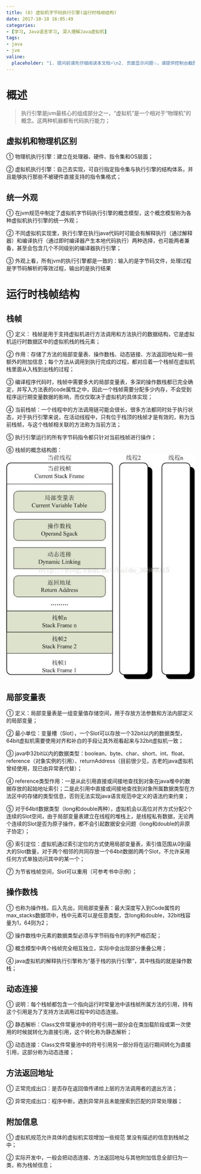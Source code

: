 ```yaml
---
title: (8) 虚拟机字节码执行引擎(运行时栈帧结构)
date: 2017-10-18 16:05:49
categories:
- [学习, Java语言学习, 深入理解Java虚拟机]
tags:
- java
- jvm
valine:
  placeholder: "1. 提问前请先仔细阅读本文档⚡\n2. 页面显示问题💥，请提供控制台截图📸或者您的测试网址\n3. 其他任何报错💣，请提供详细描述和截图📸，祝食用愉快💪"
---
```


# 概述

> 执行引擎是jvm最核心的组成部分之一，“虚拟机”是一个相对于“物理机”的概念。这两种机器都有代码执行能力；


## 虚拟机和物理机区别

① 物理机执行引擎：建立在处理器、硬件、指令集和OS层面；

② 虚拟机执行引擎：自己去实现，可自行指定指令集与执行引擎的结构体系，并且能够执行那些不被硬件直接支持的指令集格式；


## 统一外观

① 在jvm规范中制定了虚拟机字节码执行引擎的概念模型，这个概念模型称为各种虚拟机执行引擎的统一外观；

② 不同虚拟机实现里，执行引擎在执行java代码时可能会有解释执行（通过解释器）和编译执行（通过即时编译器产生本地代码执行）两种选择，也可能两者兼备，甚至会包含几个不同级别的编译器执行引擎；

③ 外观上看，所有jvm的执行引擎都是一致的：输入的是字节码文件，处理过程是字节码解析的等效过程，输出的是执行结果


# 运行时栈帧结构

## 栈帧

① 定义： 栈帧是用于支持虚拟机进行方法调用和方法执行的数据结构，它是虚拟机运行时数据区中的虚拟机栈的栈元素；

② 作用：存储了方法的局部变量表、操作数栈、动态链接、方法返回地址和一些额外的附加信息；每个方法从调用到执行完成的过程，都对应着一个栈帧在虚拟机栈里面从入栈到出栈的过程；

③ 编译程序代码时，栈帧中需要多大的局部变量表，多深的操作数栈都已完全确定，并写入方法表的code属性之中，因此一个栈帧需要分配多少内存，不会受到程序运行期变量数据的影响，而仅仅取决于虚拟机的具体实现；

④ 当前栈帧：一个线程中的方法调用链可能会很长，很多方法都同时处于执行状态，对于执行引擎来说，在活动线程中，只有位于栈顶的栈帧才是有效的，称为当前栈帧，与这个栈帧相关联的方法称为当前方法；

⑤ 执行引擎运行的所有字节码指令都只针对当前栈帧进行操作；

⑥ 栈帧的概念结构图：
![](../../../../images/jvm801.jpg)

## 局部变量表

① 定义：局部变量表是一组变量值存储空间，用于存放方法参数和方法内部定义的局部变量；

② 最小单位：变量槽（Slot），一个Slot可以存放一个32bit以内的数据类型，64bit虚拟机需要使用对齐和补白的手段让其外观看起来与32bit虚拟机一致；

③ java中32bit以内的数据类型：boolean、byte、char、short、int、float、reference（对象实例的引用）、returnAddress（目前很少见，古老的java虚拟机曾经使用，现已由异常表代替）；

④ reference类型作用：一是从此引用直接或间接地查找到对象在java堆中的数据存放的起始地址索引；二是此引用中直接或间接地查找到对象所属数据类型在方法区中的存储的类型信息，否则无法实现java语言规范中定义的语法约束约束；

⑤ 对于64bit数据类型（long和double两种），虚拟机会以高位对齐方式分配2个连续的Slot空间，由于局部变量表建立在线程的堆栈上，是线程私有数据，无论两个连续的Slot是否为原子操作，都不会引起数据安全问题（long和double的非原子协定）；

⑥ 索引定位：虚拟机通过索引定位的方式使用局部变量表，索引值范围从0到最大的Slot数量，对于两个相邻的共同存放一个64bit数据的两个Slot，不允许采用任何方式单独访问其中的某一个；

⑦ 为节省栈帧空间，Slot可以重用（可参考书中示例）；

## 操作数栈
① 也称为操作栈，后入先出，同局部变量表：最大深度写入到Code属性的max_stacks数据项中，栈中元素可以是任意类型，含long和double，32bit栈容量为1，64则为2；

② 操作数栈中元素的数据类型必须与字节码指令的序列严格匹配；

③ 概念模型中两个栈帧完全相互独立，实际中会出现部分重叠公用；

④ java虚拟机的解释执行引擎称为“基于栈的执行引擎”，其中栈指的就是操作数栈；

## 动态连接
① 说明：每个栈帧都包含一个指向运行时常量池中该栈帧所属方法的引用，持有这个引用是为了支持方法调用过程中的动态连接。

② 静态解析：Class文件常量池中的符号引用一部分会在类加载阶段或第一次使用的时候就转化为直接引用，这个转化称为静态解析；

③ 动态连接：Class文件常量池中的符号引用另一部分将在运行期间转化为直接引用，这部分称为动态连接；

## 方法返回地址
① 正常完成出口：是否存在返回值传递给上层的方法调用者的退出方法；

② 异常完成出口：程序中断，遇到异常并且未能搜索到匹配的异常处理器；

## 附加信息
① 虚拟机规范允许具体的虚拟机实现增加一些规范 里没有描述的信息到栈帧之中；

② 实际开发中，一般会把动态连接、方法返回地址与其他附加信息全部归为一类，称为栈帧信息；
